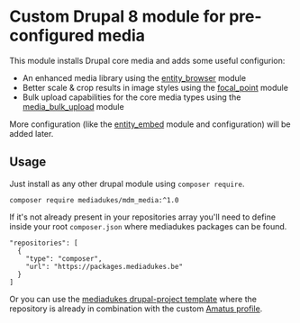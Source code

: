 # Custom Drupal 8 module for pre-configured media

This module installs Drupal core media and adds some useful configurion:

- An enhanced media library using the [entity_browser](https://www.drupal.org/project/entity_browser) module
- Better scale & crop results in image styles using the [focal_point](https://www.drupal.org/project/focal_point) module
- Bulk upload capabilities for the core media types using the [media_bulk_upload](https://www.drupal.org/project/media_bulk_upload) module

More configuration (like the [entity_embed](https://www.drupal.org/project/entity_embed) module and configuration) will be added later.

## Usage

Just install as any other drupal module using `composer require`.

```
composer require mediadukes/mdm_media:^1.0
```

If it's not already present in your repositories array you'll need to define inside your root `composer.json` where mediadukes packages can be found.

```
"repositories": [
  {
    "type": "composer",
    "url": "https://packages.mediadukes.be"
  }
]
```

Or you can use the [mediadukes drupal-project template](https://github.com/mediadukes/drupal-project) where the repository is already in combination with the custom [Amatus profile](https://github.com/mediadukes/mdp_amatus).
